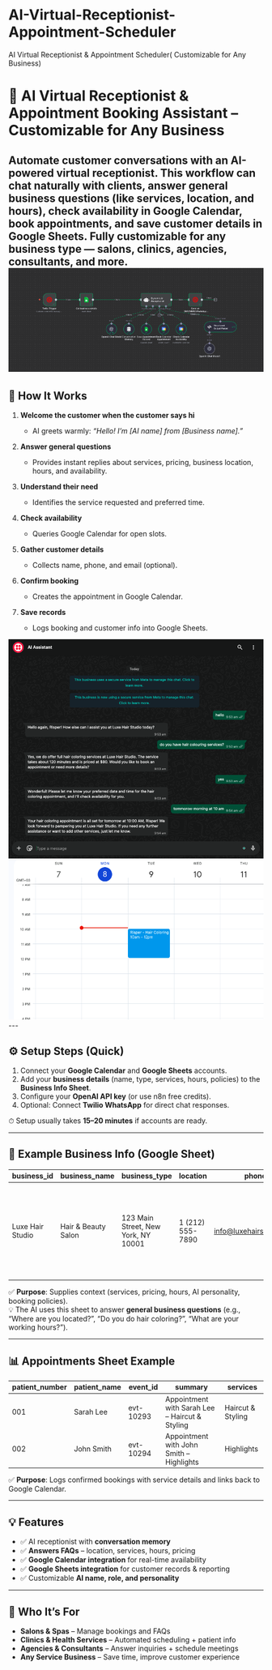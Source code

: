 # AI-Virtual-Receptionist-Appointment-Scheduler
AI Virtual Receptionist &amp; Appointment Scheduler( Customizable for Any Business)
# 🤖 AI Virtual Receptionist & Appointment Booking Assistant – Customizable for Any Business  

Automate customer conversations with an **AI-powered virtual receptionist**. This workflow can **chat naturally with clients**, **answer general business questions** (like services, location, and hours), **check availability in Google Calendar**, **book appointments**, and **save customer details in Google Sheets**. Fully customizable for **any business type** — salons, clinics, agencies, consultants, and more.  
<img src="https://github.com/risper25/AI-Virtual-Receptionist-Appointment-Scheduler/blob/main/Screen%20Shot%202025-09-08%20at%2009.52.39.png"/>
---

## 📖 How It Works  

1. **Welcome the customer when the customer says hi**  
   - AI greets warmly: *“Hello! I’m [AI name] from [Business name].”*  

2. **Answer general questions**  
   - Provides instant replies about services, pricing, business location, hours, and availability.  

3. **Understand their need**  
   - Identifies the service requested and preferred time.  

4. **Check availability**  
   - Queries Google Calendar for open slots.  

5. **Gather customer details**  
   - Collects name, phone, and email (optional).  

6. **Confirm booking**  
   - Creates the appointment in Google Calendar.  

7. **Save records**  
   - Logs booking and customer info into Google Sheets.  

<img src="https://github.com/risper25/AI-Virtual-Receptionist-Appointment-Scheduler/blob/main/Screen%20Shot%202025-09-08%20at%2009.54.39.png"/>

<img src="https://github.com/risper25/AI-Virtual-Receptionist-Appointment-Scheduler/blob/main/Screen%20Shot%202025-09-08%20at%2009.55.36.png">
---

## ⚙️ Setup Steps (Quick)  
1. Connect your **Google Calendar** and **Google Sheets** accounts.  
2. Add your **business details** (name, type, services, hours, policies) to the **Business Info Sheet**.  
3. Configure your **OpenAI API key** (or use n8n free credits).  
4. Optional: Connect **Twilio WhatsApp** for direct chat responses.  

⏱ Setup usually takes **15–20 minutes** if accounts are ready.  

---

## 🏢 Example Business Info (Google Sheet)  

| business_id | business_name   | business_type       | location                          | phone           | email                     | services | calendar_id           | timezone | currency | working_hours                 | ai_name | ai_personality                   | ai_role                                                                                       | emergency_available | booking_advance_days | cancellation_hours |
|-------------|-----------------|---------------------|----------------------------------|-----------------|---------------------------|----------|-----------------------|----------|----------|--------------------------------|---------|-----------------------------------|------------------------------------------------------------------------------------------------|----------------------|----------------------|-------------------|
| Luxe Hair Studio | Hair & Beauty Salon | 123 Main Street, New York, NY 10001 | 1 (212) 555-7890 | info@luxehairstudio.com | “Haircut & Styling (60 minutes, $3500…)<br>Hair Coloring (120 minutes, $8000…)<br>…” | luxe-hair-calendar-001 | GMT -3 | USD | Mon–Sat: 9:00 AM – 7:00 PM, Sun: Closed | bella | Friendly, Stylish, Professional | Manages bookings, answers FAQs, recommends services, gives beauty tips, sends reminders, etc. | no | 10 | 24 |

✅ **Purpose**: Supplies context (services, pricing, hours, AI personality, booking policies).  
💡 The AI uses this sheet to answer **general business questions** (e.g., “Where are you located?”, “Do you do hair coloring?”, “What are your working hours?”).  

---

## 📊 Appointments Sheet Example  

| patient_number | patient_name | event_id  | summary                          | services |
|----------------|-------------|-----------|----------------------------------|----------|
| 001            | Sarah Lee   | evt-10293 | Appointment with Sarah Lee – Haircut & Styling | Haircut & Styling |
| 002            | John Smith  | evt-10294 | Appointment with John Smith – Highlights | Highlights |

✅ **Purpose**: Logs confirmed bookings with service details and links back to Google Calendar.  

---

## 💡 Features  
- ✅ AI receptionist with **conversation memory**  
- ✅ **Answers FAQs** – location, services, hours, pricing  
- ✅ **Google Calendar integration** for real-time availability  
- ✅ **Google Sheets integration** for customer records & reporting  
- ✅ Customizable **AI name, role, and personality**  

---

## 🔑 Who It’s For  
- **Salons & Spas** – Manage bookings and FAQs  
- **Clinics & Health Services** – Automated scheduling + patient info  
- **Agencies & Consultants** – Answer inquiries + schedule meetings  
- **Any Service Business** – Save time, improve customer experience  




